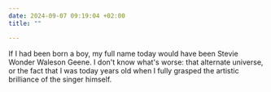 ```yaml
---
date: 2024-09-07 09:19:04 +02:00
title: ""

---
```

If I had been born a boy, my full name today would have been Stevie Wonder Waleson Geene. I don't know what's worse: that alternate universe, or the fact that I was today years old when I fully grasped the artistic brilliance of the singer himself. 
